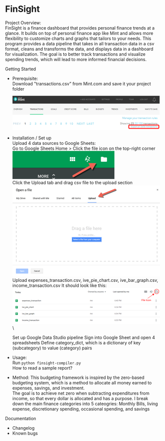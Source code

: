 # FinSight
Project Overview:\
FinSight is a finance dashboard that provides personal finance trends at a glance. It builds on top of personal finance app like Mint and allows more flexibility to customize charts and graphs that tailors to your needs.
This program provides a data pipeline that takes in all transaction data in a csv format, cleans and transforms the data, and displays data in a dashboard for visualization. The goal is to better track transactions and visualize spending trends, which will lead to more informed financial decisions.

Getting Started

  - Prerequisite:\
    Download "transactions.csv" from Mint.com and save it your project folder
    
    ![export transactions.csv](/images/export_transactions.PNG)
  
  - Installation / Set up\
  Upload 4 data sources to Google Sheets:\
  Go to Google Sheets Home > Click the file icon on the top-right corner\
  ![click file icon](images/gsheets_open_file_picker.PNG)\
  Click the Upload tab and drag csv file to the upload section\
  ![upload file](images/gsheets_upload_file.png)\
  Upload expenses_transaction.csv, ive_pie_chart.csv, ive_bar_graph.csv, income_transaction.csv
  It should look like this:\
  ![gsheets](images/gsheets_files.PNG)\
  
  
 
    Set up Google Data Studio pipeline
    Sign into Google Sheet and open 4 spreadsheets
    Define category_dict, which is a dictionary of key (subcategory) to value (category) pairs
<!--   </details>   -->
  
  - Usage:\
    Run ```python finsight-compiler.py```\
    How to read a sample report?
    
  - Method:
    This budgeting framework is inspired by the zero-based budgeting system, which is a method to allocate all money earned to expenses, savings, and investment.\
    The goal is to achieve net zero when subtracting expenditures from income, so that every dollar is allocated and has a purpose.
    I break down the main finance categories into 5 cateogries: Monthly Bills, living expense, discretionary spending, occasional spending, and savings    

Documentation
  - Changelog
  - Known bugs





